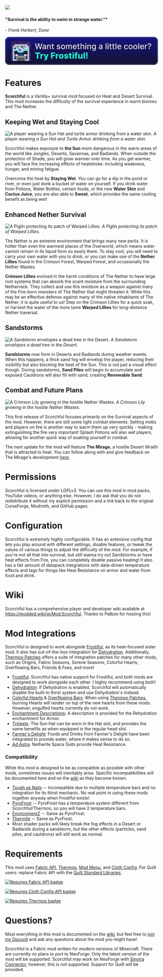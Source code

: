 ![](https://media.githubusercontent.com/media/TheDeathlyCow/minecraft-mod-pages/main/scorchful/assets/banner.png "")

#### "Survival is the ability to swim in strange water."*
*- Frank Herbert, Dune*

[
![](https://raw.githubusercontent.com/TheDeathlyCow/minecraft-mod-pages/main/frostiful/assets/try_frostiful.svg)
](https://legacy.curseforge.com/minecraft/mc-mods/frostiful "Want something a little cooler? Try Frostiful!")

# Features

**Scorchful**  is a Vanilla+ survival mod focused on Heat and Desert Survival. This mod increases the difficulty of the survival experience in warm biomes and The Nether.

## Keeping Wet and Staying Cool

![A player wearing a Sun Hat and turtle armor drinking from a water skin.](https://media.githubusercontent.com/media/TheDeathlyCow/minecraft-mod-pages/main/scorchful/assets/oasis.png)
*A player wearing a Sun Hat and Turtle Armor drinking from a water skin.*


Scorchful makes exposure to **the Sun** more dangerous in the warm areas of the world like Jungles, Deserts, Savannas, and Badlands. When outside the protection of Shade, you will grow warmer over time. As you get warmer, you will face the increasing effects of heatstroke: including weakness, hunger, and mining fatigue.

Overcome the heat by **Staying Wet**. You can go for a dip in the pond or river, or even just dunk a bucket of water on yourself. If you drink water from Potions, Water Bottles, certain foods, or the new **Water Skin** and **Cactus Juice**, you are also able to **Sweat**, which provides the same cooling benefit as being wet!

## Enhanced Nether Survival

![A Piglin protecting its patch of Warped Lillies.](https://media.githubusercontent.com/media/TheDeathlyCow/minecraft-mod-pages/main/scorchful/assets/warped_farm.png)
*A Piglin protecting its patch of Warped Lillies.*

The Nether is an extreme environment that brings many new perils. It is hotter than even the warmest places of the Overworld, which means water cannot remain in its liquid form so easily there. To stay cool, you will need to carry your own water with you to drink, or you can make use of the **Nether Lillies** found in the Crimson Forest, Warped Forest, and occasionally the Nether Wastes.

**Crimson Lillies** evolved in the harsh conditions of The Nether to have large root systems that can absorb the scant moisture from the surrounding Netherrack. They collect and use this moisture as a weapon against many of the Fire-born monsters of The Nether that might threaten it. While this may be an effective defense against many of the native inhabitants of The Nether, it is quite useful to us! Step on the Crimson Lillies for a quick soak, or harvest the water of the more tame **Warped Lillies** for long-distance Nether traversal.

## Sandstorms

![A Sandstorm envelopes a dead tree in the Desert.](https://media.githubusercontent.com/media/TheDeathlyCow/minecraft-mod-pages/main/scorchful/assets/sandstorm.png)
*A Sandstorm envelopes a dead tree in the Desert.*

**Sandstorms** now form in Deserts and Badlands during weather events. When this happens, a thick sand fog will envelop the player, reducing their visibility but also blocking the heat of the Sun. This is not just a visual effect though. During sandstorms, **Sand Piles** will begin to accumulate and exposed Cauldrons will also fill with sand, creating **Renewable Sand**.

## Combat and Future Plans

![A Crimson Lily growing in the hostile Nether Wastes.](https://media.githubusercontent.com/media/TheDeathlyCow/minecraft-mod-pages/main/scorchful/assets/wastes.png)
*A Crimson Lily growing in the hostile Nether Wastes.*

This first release of Scorchful focuses primarily on the Survival aspects of the mod. However, there are still some light combat elements. Setting mobs and players on fire is another way to warm them up very quickly - making extinguishing the fire very important! Splash Potions will also wet players, allowing for another quick way of soaking yourself in combat.

The next update for the mod will feature **The Mirage**, a hostile Desert Wraith that is attracted to heat. You can follow along with and give feedback on The Mirage's development [here](https://github.com/theDeathlyCow/scorchful/discussions/20).

# Permissions

Scorchful is licensed under LGPLv3. You can use this mod in mod packs, YouTube videos, or anything else. However, I do ask that you do not redistribute it without my explicit permission and a link back to the original CurseForge, Modrinth, and GitHub pages.

# Configuration

Scorchful is extremely highly configurable. It has an extensive config that lets you play around with different settings, disable features, or tweak the values of various things to adjust the difficulty of the mod. For example, if you're not all that into survival, but still wanna try out Sandstorms or have heat effects from Fire, you can completely disable passive heating! It also has a fair amount of datapack integrations with data-driven temperature effects and tags for things like Heat Resistance on armor and water from food and drink.

# Wiki

Scorchful has a comprehensive player and developer wiki available at https://modded.wiki/w/Mod:Scorchful. Thanks to Patbox for hosting this!

# Mod Integrations

Scorchful is designed to work alongside [Frostiful](https://modrinth.com/mod/frostiful), as its heat-focused sister mod. It also has out-of-the-box integration for [Dehydration](https://modrinth.com/mod/dehydration). Additionally, [Thermoo Patches](https://modrinth.com/mod/thermoo-patches) offers a suite of integration patches for many other mods, such as Origins, Fabric Seasons, Serene Seasons, Colorful Hearts, Overflowing Bars, Friends & Foes, and more!


* [Frostiful](https://modrinth.com/mod/frostiful): Scorchful has native support for Frostiful, and both mods are designed to work alongside each other. I highly recommend using both!
* [Dehydration](https://modrinth.com/mod/dehydration): If Dehydration is enabled, Scorchful will automatically disable the built-in thirst system and use Dehydration's instead.
* [Colorful Hearts](https://modrinth.com/mod/colorful-hearts) & [Overflowing Bars](https://modrinth.com/mod/overflowing-bars): When using [Thermoo Patches](https://modrinth.com/mod/thermoo-patches), burning Hearts will render on top of the new hearts from these mods. However, engulfed hearts currently do not work.
* [Enchantment Descriptions](https://modrinth.com/mod/enchantment-descriptions): A description is provided for the Rehydration enchantment for Armor.
* [Trinkets](https://modrinth.com/mod/trinkets): The Sun Hat can be worn in the Hat slot, and provides the same benefits as when equipped in the regular head slot.
* [Farmer's Delight](https://modrinth.com/mod/farmers-delight-fabric): Foods and Drinks from Farmer's Delight have been integrated to provide water, where it makes sense to do so.
* [Ad Astra](https://modrinth.com/mod/ad-astra): Netherite Space Suits provide Heat Resistance.

### Compatibility

While this mod is designed to be as compatible as possible with other mods, sometimes issues will inevitably arise. Specific incompatibilities will be documented here and on the [wiki](https://github.com/TheDeathlyCow/scorchful/wiki#compatibility) as they become known.

* [Tough as Nails](https://modrinth.com/mod/tough-as-nails) -- Incompatible due to multiple temperature bars and no integration for its thirst mechanic. No real point in using these mods together anyway when Frostiful exists!
* [PyroFrost](https://modrinth.com/mod/pyrofrost) -- PyroFrost has a temperature system different from Scorchful/Thermoo, so you will have 2 temperature bars.
* [EnvironmentZ](https://modrinth.com/mod/environmentz) -- Same as PyroFrost.
* [Thermite](https://modrinth.com/mod/thermite) -- Same as PyrFrost.
* Most shader packs will likely break the fog effects in a Desert or Badlands during a sandstorm, but the other effects (particles, sand piles, and cauldrons) will still work as normal.

# Requirements

This mod uses [Fabric API](https://modrinth.com/mod/fabric-api), [Thermoo](https://modrinth.com/mod/thermoo), [Mod Menu](https://modrinth.com/mod/modmenu), and [Cloth Config](https://modrinth.com/mod/cloth-config). For Quilt users: replace Fabric API with the [Quilt Standard Libraries](https://modrinth.com/mod/qsl).

[
![](https://i.imgur.com/Ol1Tcf8.png "Requires Fabric API badge")
](https://www.curseforge.com/minecraft/mc-mods/fabric-api)

[
![](https://i.imgur.com/I0y2xcw.png "Requires Cloth Config API badge")
](https://www.curseforge.com/minecraft/mc-mods/cloth-config)

[
![](https://i.imgur.com/MjlOmH0.png "Requires Thermoo badge")
](https://www.curseforge.com/minecraft/mc-mods/thermoo)

# Questions?

Most everything in this mod is documented on the [wiki](https://github.com/TheDeathlyCow/scorchful/wiki), but feel free to [join my Discord](https://discord.gg/aqASuWebRU) and ask any questions about the mod you might have!

Scorchful is a Fabric mod written for modern versions of Minecraft. There are currently no plans to port to NeoForge. Only the latest version of the mod will be supported. Scorchful may work on NeoForge with [Sinytra Connector](https://modrinth.com/mod/connector), however, this is not supported. Support for Quilt will be provided.